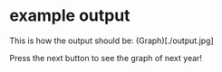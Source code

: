 # example output
This is how the output should be:
(Graph)[./output.jpg]

Press the next button to see the graph of next year!